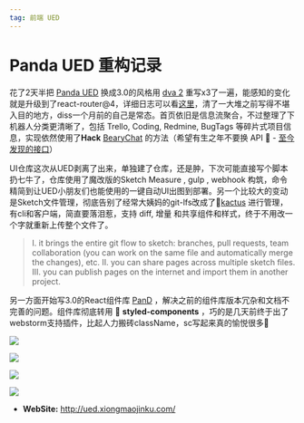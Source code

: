 ```yaml
---
tag: 前端 UED
---
```




# Panda UED 重构记录



花了2天半把 [Panda UED](https://ued.xiongmaojinku.com) 换成3.0的风格用 [dva 2](https://github.com/dvajs/dva/releases) 重写x3了一遍，能感知的变化就是升级到了react-router@4，详细日志可以看[这里](https://github.com/sorrycc/blog/issues/48)，清了一大堆之前写得不堪入目的地方，diss一个月前的自己是常态。首页依旧是信息流聚合，不过整理了下机器人分类更清晰了，包括 Trello, Coding, Redmine, BugTags 等碎片式项目信息，实现依然使用了**Hack** [BearyChat](https://bearychat.com/) 的方法（希望有生之年不要换 API 🤤 - [至今发现的接口](https://www.zybuluo.com/electricface/note/139048)）



UI仓库这次从UED剥离了出来，单独建了仓库，还是肿，下次可能直接写个脚本扔七牛了，仓库使用了魔改版的Sketch Measure , gulp , webhook 构筑，命令精简到让UED小朋友们也能使用的一键自动UI出图到部署。另一个比较大的变动是Sketch文件管理，彻底告别了经常大姨妈的git-lfs改成了🌵[kactus](https://github.com/kactus-io/kactus) 进行管理，有cli和客户端，简直要落泪惹，支持 diff, 增量 和共享组件和样式，终于不用改一个字就重新上传整个文件了。



> I. it brings the entire git flow to sketch: branches, pull requests, team collaboration (you can work on the same file and automatically merge the changes), etc. II. you can share pages across multiple sketch files. III. you can publish pages on the internet and import them in another project.



另一方面开始写3.0的React组件库 [PanD](https://coding.net/u/canisminor1990/p/panda-design/git) ，解决之前的组件库版本冗杂和文档不完善的问题。组件库彻底转用 💅 **styled-components** ，巧的是几天前终于出了webstorm支持插件，比起人力搬砖className，sc写起来真的愉悦很多👏



![](http://qn.canisminor.cc/2017-09-20-pand_1.png)

![](http://qn.canisminor.cc/2017-09-20-pand_2.png)

![](http://qn.canisminor.cc/2017-09-20-pand_3.png)

![](http://qn.canisminor.cc/2017-09-20-pand_4.png)

- **WebSite:** <http://ued.xiongmaojinku.com/>